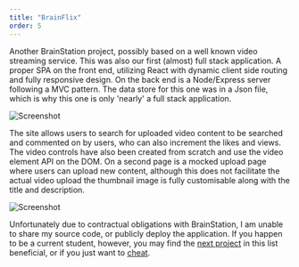 ```yaml
---
title: "BrainFlix"
order: 5
---
```


Another BrainStation project, possibly based on a well known video streaming service. This was also our first (almost) full stack application. A proper SPA on the front end, utilizing React with dynamic client side routing and fully responsive design. On the back end is a Node/Express server following a MVC pattern. The data store for this one was in a Json file, which is why this one is only 'nearly' a full stack application.

![Screenshot](/images/brainflix-img-1.jpg#image-center)

The site allows users to search for uploaded video content to be searched and commented on by users, who can also increment the likes and views. The video controls have also been created from scratch and use the video element API on the DOM.
On a second page is a mocked upload page where users can upload new content, although this does not facilitate the actual video upload the thumbnail image is fully customisable along with the title and description.

![Screenshot](/images/brainflix-img-2.jpg#image-center)

Unfortunately due to contractual obligations with BrainStation, I am unable to share my source code, or publicly deploy the application. If you happen to be a current student, however, you may find the [next project](/projects/helpful-resources#link-info) in this list beneficial, or if you just want to [cheat](/all-the-answers#link-info#cheat).
